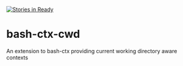 [![Stories in Ready](https://badge.waffle.io/shirk3y/bash-ctx-cwd.png?label=ready&title=Ready)](https://waffle.io/shirk3y/bash-ctx-cwd?utm_source=badge)
# bash-ctx-cwd
An extension to bash-ctx providing current working directory aware contexts
